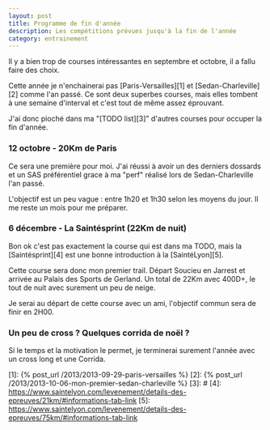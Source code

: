 ```yaml
---
layout: post
title: Programme de fin d'année
description: Les compétitions prévues jusqu'à la fin de l'année
category: entrainement
---
```


Il y a bien trop de courses intéressantes en septembre et octobre, il a fallu
faire des choix.

Cette année je n'enchainerai pas [Paris-Versailles][1] et [Sedan-Charleville][2]
comme l'an passé. Ce sont deux superbes courses, mais elles tombent à
une semaine d'interval et c'est tout de même assez éprouvant.

J'ai donc pioché dans ma "[TODO list][3]" d'autres courses pour occuper la
fin d'année.

### 12 octobre - 20Km de Paris

Ce sera une première pour moi. J'ai réussi à avoir un des derniers dossards
et un SAS préférentiel grace à ma "perf" réalisé lors de Sedan-Charleville
l'an passé.

L'objectif est un peu vague : entre 1h20 et 1h30 selon les moyens du jour.
Il me reste un mois pour me préparer.

### 6 décembre - La Saintésprint (22Km de nuit)

Bon ok c'est pas exactement la course qui est dans ma TODO, mais
la [Saintésprint][4] est une bonne introduction à la [SaintéLyon][5].

Cette course sera donc mon premier trail. Départ Soucieu en Jarrest et
arrivée au Palais des Sports de Gerland. Un total de 22Km avec 400D+, le tout
de nuit avec surement un peu de neige.

Je serai au départ de cette course avec un ami, l'objectif commun sera
de finir en 2H00.

### Un peu de cross ? Quelques corrida de noël ?

Si le temps et la motivation le permet, je terminerai surement l'année avec
un cross long et une Corrida.

[1]: {% post_url /2013/2013-09-29-paris-versailles %}
[2]: {% post_url /2013/2013-10-06-mon-premier-sedan-charleville %}
[3]: #
[4]: https://www.saintelyon.com/levenement/details-des-epreuves/21km/#informations-tab-link
[5]: https://www.saintelyon.com/levenement/details-des-epreuves/75km/#informations-tab-link
